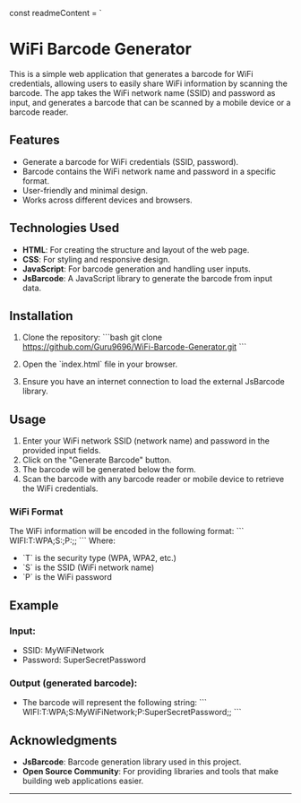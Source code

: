 const readmeContent = `
# WiFi Barcode Generator

This is a simple web application that generates a barcode for WiFi credentials, allowing users to easily share WiFi information by scanning the barcode. The app takes the WiFi network name (SSID) and password as input, and generates a barcode that can be scanned by a mobile device or a barcode reader.

## Features

- Generate a barcode for WiFi credentials (SSID, password).
- Barcode contains the WiFi network name and password in a specific format.
- User-friendly and minimal design.
- Works across different devices and browsers.

## Technologies Used

- **HTML**: For creating the structure and layout of the web page.
- **CSS**: For styling and responsive design.
- **JavaScript**: For barcode generation and handling user inputs.
- **JsBarcode**: A JavaScript library to generate the barcode from input data.

## Installation

1. Clone the repository:
   \`\`\`bash
   git clone https://github.com/Guru9696/WiFi-Barcode-Generator.git
   \`\`\`

2. Open the \`index.html\` file in your browser.

3. Ensure you have an internet connection to load the external JsBarcode library.

## Usage

1. Enter your WiFi network SSID (network name) and password in the provided input fields.
2. Click on the "Generate Barcode" button.
3. The barcode will be generated below the form.
4. Scan the barcode with any barcode reader or mobile device to retrieve the WiFi credentials.

### WiFi Format
The WiFi information will be encoded in the following format:
\`\`\`
WIFI:T:WPA;S:<SSID>;P:<PASSWORD>;;
\`\`\`
Where:
- \`T\` is the security type (WPA, WPA2, etc.)
- \`S\` is the SSID (WiFi network name)
- \`P\` is the WiFi password

## Example

### Input:
- SSID: MyWiFiNetwork
- Password: SuperSecretPassword

### Output (generated barcode):
- The barcode will represent the following string:
  \`\`\`
  WIFI:T:WPA;S:MyWiFiNetwork;P:SuperSecretPassword;;
  \`\`\`



## Acknowledgments

- **JsBarcode**: Barcode generation library used in this project.
- **Open Source Community**: For providing libraries and tools that make building web applications easier.

---


